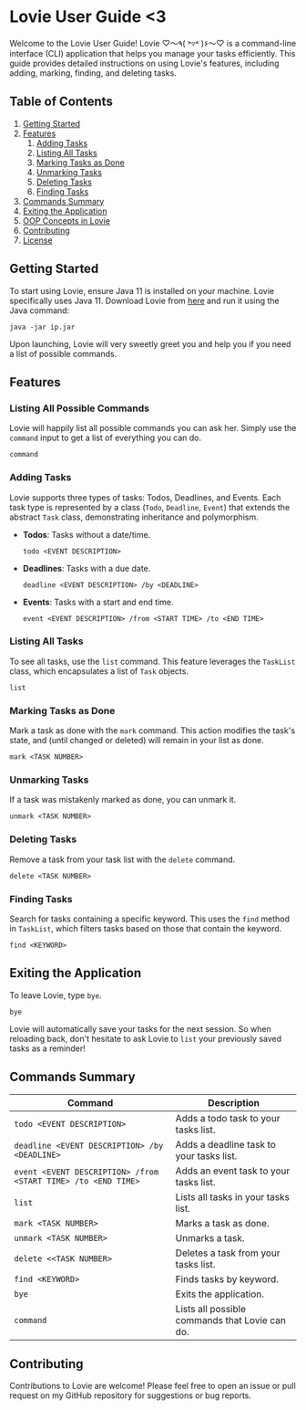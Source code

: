 # Lovie User Guide <3

Welcome to the Lovie User Guide! Lovie ♡〜٩( ˃▿˂ )۶〜♡ is a command-line interface (CLI) application that helps you manage your tasks
efficiently. This guide provides detailed instructions on using Lovie's features, including adding, marking, finding, 
and deleting tasks. 

## Table of Contents
1. [Getting Started](#getting-started)
2. [Features](#features)
    1. [Adding Tasks](#adding-tasks)
    2. [Listing All Tasks](#listing-all-tasks)
    3. [Marking Tasks as Done](#marking-tasks-as-done)
    4. [Unmarking Tasks](#unmarking-tasks)
    5. [Deleting Tasks](#deleting-tasks)
    6. [Finding Tasks](#finding-tasks)
3. [Commands Summary](#commands-summary)
4. [Exiting the Application](#exiting-the-application)
5. [OOP Concepts in Lovie](#oop-concepts-in-lovie)
6. [Contributing](#contributing)
7. [License](#license)

## Getting Started

To start using Lovie, ensure Java 11 is installed on your machine. Lovie specifically uses Java 11. 
Download Lovie from [here](https://github.com/nidhi-nayak/ip/releases/tag/A-Release) and run it using the Java command:

```
java -jar ip.jar
```

Upon launching, Lovie will very sweetly greet you and help you if you need a list of possible commands.

## Features

### Listing All Possible Commands

Lovie will happily list all possible commands you can ask her. Simply use the `command` input to get a list of 
everything you can do. 
```
command
```


### Adding Tasks

Lovie supports three types of tasks: Todos, Deadlines, and Events. Each task type is represented by a class
(`Todo`, `Deadline`, `Event`) that extends the abstract `Task` class, demonstrating inheritance and polymorphism.

- **Todos**: Tasks without a date/time.
  ```
  todo <EVENT DESCRIPTION>
  ```
- **Deadlines**: Tasks with a due date.
  ```
  deadline <EVENT DESCRIPTION> /by <DEADLINE>
  ```
- **Events**: Tasks with a start and end time.
  ```
  event <EVENT DESCRIPTION> /from <START TIME> /to <END TIME>
  ```

### Listing All Tasks

To see all tasks, use the `list` command. This feature leverages the `TaskList` class,
which encapsulates a list of `Task` objects.

```
list
```

### Marking Tasks as Done

Mark a task as done with the `mark` command. This action modifies the task's state, and (until changed or deleted) will 
remain in your list as done.

```
mark <TASK NUMBER>
```

### Unmarking Tasks

If a task was mistakenly marked as done, you can unmark it. 

```
unmark <TASK NUMBER>
```

### Deleting Tasks

Remove a task from your task list with the `delete` command. 

```
delete <TASK NUMBER>
```

### Finding Tasks

Search for tasks containing a specific keyword. This uses the `find` method in `TaskList`, 
which filters tasks based on those that contain the keyword.

```
find <KEYWORD>
```

## Exiting the Application

To leave Lovie, type `bye`.  

```
bye
```

Lovie will automatically save your tasks for the next session. So when reloading back, don't
hesitate to ask Lovie to `list` your previously saved tasks as a reminder!

## Commands Summary

| Command                                                       | Description                                    |
|---------------------------------------------------------------|------------------------------------------------|
| `todo <EVENT DESCRIPTION>`                                    | Adds a todo task to your tasks list.           |
| `deadline <EVENT DESCRIPTION> /by <DEADLINE>`                 | Adds a deadline task to your tasks list.       |
| `event <EVENT DESCRIPTION> /from <START TIME> /to <END TIME>` | Adds an event task to your tasks list.         |
| `list`                                                        | Lists all tasks in your tasks list.            |
| `mark <TASK NUMBER>`                                          | Marks a task as done.                          |
| `unmark <TASK NUMBER>`                                        | Unmarks a task.                                |
| `delete <<TASK NUMBER>`                                       | Deletes a task from your tasks list.           |
| `find <KEYWORD>`                                              | Finds tasks by keyword.                        |
| `bye`                                                         | Exits the application.                         |
| `command`                                                     | Lists all possible commands that Lovie can do. |

## Contributing

Contributions to Lovie are welcome! Please feel free to open an issue or pull request on my GitHub repository for 
suggestions or bug reports. 